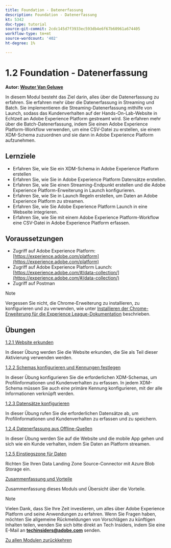 ```yaml
---
title: Foundation - Datenerfassung
description: Foundation - Datenerfassung
kt: 5342
doc-type: tutorial
source-git-commit: 2cdc145d7f3933ec593db4e6f67b60961a674405
workflow-type: tm+mt
source-wordcount: '402'
ht-degree: 1%

---
```


# 1.2 Foundation - Datenerfassung

**Autor: [Wouter Van Geluwe](https://www.linkedin.com/in/woutervangeluwe/)**

In diesem Modul besteht das Ziel darin, alles über die Datenerfassung zu erfahren. Sie erfahren mehr über die Datenerfassung in Streaming und Batch. Sie implementieren die Streaming-Datenerfassung mithilfe von Launch, sodass das Kundenverhalten auf der Hands-On-Lab-Website in Echtzeit an Adobe Experience Platform gestreamt wird. Sie erfahren mehr über die Batch-Datenerfassung, indem Sie einen Adobe Experience Platform-Workflow verwenden, um eine CSV-Datei zu erstellen, sie einem XDM-Schema zuzuordnen und sie dann in Adobe Experience Platform aufzunehmen.

## Lernziele

- Erfahren Sie, wie Sie ein XDM-Schema in Adobe Experience Platform erstellen
- Erfahren Sie, wie Sie in Adobe Experience Platform Datensätze erstellen.
- Erfahren Sie, wie Sie einen Streaming-Endpunkt erstellen und die Adobe Experience Platform-Erweiterung in Launch konfigurieren.
- Erfahren Sie, wie Sie in Launch Regeln erstellen, um Daten an Adobe Experience Platform zu streamen.
- Erfahren Sie, wie Sie Adobe Experience Platform Launch in eine Webseite integrieren.
- Erfahren Sie, wie Sie mit einem Adobe Experience Platform-Workflow eine CSV-Datei in Adobe Experience Platform erfassen.

## Voraussetzungen

- Zugriff auf Adobe Experience Platform: [https://experience.adobe.com/platform](https://experience.adobe.com/platform)
- Zugriff auf Adobe Experience Platform Launch: [https://experience.adobe.com/#/data-collection/](https://experience.adobe.com/#/data-collection/)
- Zugriff auf Postman

>[!NOTE]
>
>Vergessen Sie nicht, die Chrome-Erweiterung zu installieren, zu konfigurieren und zu verwenden, wie unter [Installieren der Chrome-Erweiterung für die Experience League-Dokumentation](../../gettingstarted/gettingstarted/ex1.md) beschrieben.

## Übungen

[1.2.1 Website erkunden](./ex1.md)

In dieser Übung werden Sie die Website erkunden, die Sie als Teil dieser Aktivierung verwenden werden.

[1.2.2 Schemas konfigurieren und Kennungen festlegen](./ex2.md)

In dieser Übung konfigurieren Sie die erforderlichen XDM-Schemas, um Profilinformationen und Kundenverhalten zu erfassen. In jedem XDM-Schema müssen Sie auch eine primäre Kennung konfigurieren, mit der alle Informationen verknüpft werden.

[1.2.3 Datensätze konfigurieren](./ex3.md)

In dieser Übung rufen Sie die erforderlichen Datensätze ab, um Profilinformationen und Kundenverhalten zu erfassen und zu speichern.

[1.2.4 Datenerfassung aus Offline-Quellen](./ex4.md)

In dieser Übung werden Sie auf die Website und die mobile App gehen und sich wie ein Kunde verhalten, indem Sie Daten an Platform streamen.

[1.2.5 Einstiegszone für Daten](./ex5.md)

Richten Sie Ihren Data Landing Zone Source-Connector mit Azure Blob Storage ein.

[Zusammenfassung und Vorteile](./summary.md)

Zusammenfassung dieses Moduls und Übersicht über die Vorteile.

>[!NOTE]
>
>Vielen Dank, dass Sie Ihre Zeit investieren, um alles über Adobe Experience Platform und seine Anwendungen zu erfahren. Wenn Sie Fragen haben, möchten Sie allgemeine Rückmeldungen von Vorschlägen zu künftigen Inhalten teilen, wenden Sie sich bitte direkt an Tech Insiders, indem Sie eine E-Mail an **techinsiders@adobe.com** senden.

[Zu allen Modulen zurückkehren](../../../overview.md)
